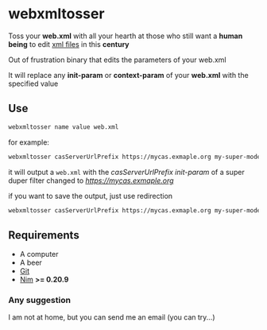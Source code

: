 # webxmltosser

Toss your **web.xml** with all your hearth at those who still want a **human being** to edit [xml files](https://es.wikipedia.org/wiki/Extensible_Markup_Language) in this **century**

Out of frustration binary that edits the parameters of your web.xml

It will replace any **init-param** or **context-param** of your **web.xml** with the specified value

## Use

```bash
webxmltosser name value web.xml
```

for example:

```bash
webxmltosser casServerUrlPrefix https://mycas.exmaple.org my-super-modern.ear/my-very-up-to-task.war/WEB-INF/web.xml
```

it will output a `web.xml` with the _casServerUrlPrefix_ *init-param* of a super duper filter changed to _https://mycas.exmaple.org_

if you want to save the output, just use redirection

```bash
webxmltosser casServerUrlPrefix https://mycas.exmaple.org my-super-modern.ear/my-very-up-to-task.war/WEB-INF/web.xml > my-super-modern.ear/my-very-up-to-task.war/WEB-INF/web.xml
```

## Requirements

- A computer
- A beer
- [Git](https://git-scm.com/)
- [Nim](https://nim-lang.org/) **>= 0.20.9**

### Any suggestion

I am not at home, but you can send me an email (you can try...)
